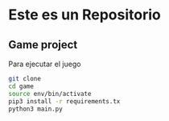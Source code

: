 # Este es un Repositorio


## Game project

Para ejecutar el juego

```sh
git clone
cd game
source env/bin/activate
pip3 install -r requirements.tx
python3 main.py
```



